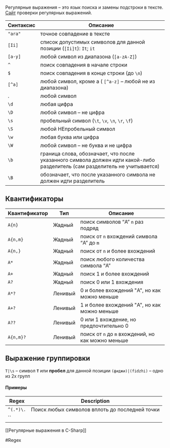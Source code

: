 Регулярные выражения – это язык поиска и замены подстроки в тексте.
[Сайт](https://regex101.com/) проверки регулярных выражений.

| Синтаксис | Описание                                                                                                                    |
| --------- | --------------------------------------------------------------------------------------------------------------------------- |
| `"ara"`   | точное совпадение в тексте                                                                                                  |
| `[Ii]`    | список допустимых символов для данной позиции (`[Ii]t`): `It`; `it`                                                         |
| `[a-y]`   | любой символ из диапазона (`[a-zA-Z]`)                                                                                      |
| `^`       | поиск совпадения в начале строки                                                                                            |
| `$`       | поиск совпадения в конце строки (до `\n`)                                                                                   |
| `[^a]`    | любой символ, кроме а ( `[^a-z]` – любой не из диапазона)                                                                   |
| .         | любой символ                                                                                                                |
| `\d`      | любая цифра                                                                                                                 |
| `\D`      | любой символ – не цифра                                                                                                     |
| `\s`      | пробельный символ (`\t`, `\v`, `\n`, `\r`, `\f`)                                                                            |
| `\S`      | любой НЕпробельный символ                                                                                                   |
| `\w`      | любая буква или цифра                                                                                                       |
| `\W`      | любой символ – не буква и не цифра                                                                                          |
| `\b`      | граница слова, обозначает, что после указанного символа должен идти какой-либо разделитель (сам разделитель не учитывается) |
| `\B`      | обозначает, что после указанного символа не должен идти разделитель                                                         |

## Квантификаторы

| Квантификатор | Тип     | Описание                                           |
| ------------- | ------- | -------------------------------------------------- |
| `A{n}`        | Жадный  | поиск символов “A” `n` раз подряд                  |
| `A{n,m}`      | Жадный  | поиск от `n` вхождений символа “A” до `m`          |
| `A{n,}`       | Жадный  | поиск от `n` и более вхождений                     |
| `A*`          | Жадный  | поиск любого количества символа “A”                |
| `A+`          | Жадный  | поиск 1 и более вхождений                          |
| `A?`          | Жадный  | поиск 0 или 1 вхождения                            |
| `A*?`         | Ленивый | 0 и более вхождений "A", но как можно меньше       |
| `A+?`         | Ленивый | 1 и более вхождений "A", но как можно меньше       |
| `A??`         | Ленивый | 0 или 1 вхождение, но предпочтительно 0            |
| `A{n,m}?`     | Ленивый | поиск от `n` до `m` вхождений, но как можно меньше |

## Выражение группировки

`Т|\s` – символ **`Т`** или **пробел** для данной позиции
`(фиджи)|(fidzhi)` – одно из 2х групп

#### Примеры

| Regex     | Description                                    |
| --------- | ---------------------------------------------- |
| `^(.*)\.` | Поиск любых символов вплоть до последней точки |
| ``        |                                                |

[[Регулярные выражения в C-Sharp]]

#Regex